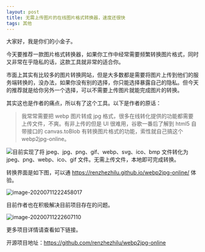 ```yaml
---
layout: post
title: 无需上传图片的在线图片格式转换器，速度还很快
tags: 其他
---
```


大家好，我是你们的小金子。

今天要推荐一款图片格式转换器，如果你工作中经常需要频繁转换图片格式，同时又非常在乎隐私的话，这款工具就非常的适合你。

市面上其实有比较多的图片转换网站，但是大多数都是需要将图片上传到他们的服务端转换的，没办法，如果你没有别的选择，你只能选择暴露自己的隐私。但今天的推荐就是给你另外一个选择，可以不需要上传图片就能完成图片的转换。

其实这也是作者的痛点，所以有了这个工具。以下是作者的原话：

> 我常常需要把 webp 图片转成 jpg 格式，很多在线转化提供的功能都需要上传文件，不爽。有非上传的但是 UI 很难用，谷歌一番后了解到 html5 自带接口的 canvas.toBlob 有转换图片格式的功能，索性就自己搞这个 webp2jpg-online。

![](https://7465-test-3c9b5e-1-1301419220.tcb.qcloud.la/mac_github_images/compress_webp2jpg.png)目前实现了将 jpeg、jpg、png、gif、webp、svg、ico、bmp 文件转化为 jpeg、png、webp、ico、gif 文件。无需上传文件，本地即可完成转换。

转换界面是如下图，可以通   https://renzhezhilu.github.io/webp2jpg-online/   体验。

![image-20200711222458017](https://7465-test-3c9b5e-1-1301419220.tcb.qcloud.la/mac_github_images/compress_image-20200711222458017.png)

目前作者也在积极解决目前项目存在的问题。

![image-20200711222607110](https://7465-test-3c9b5e-1-1301419220.tcb.qcloud.la/mac_github_images/compress_image-20200711222607110.png)

更多项目详情请查看如下链接。

开源项目地址：https://github.com/renzhezhilu/webp2jpg-online